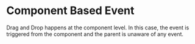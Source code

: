 # Component Based Event

Drag and Drop happens at the component level. In this case, the event is
triggered from the component and the parent is unaware of any event.
